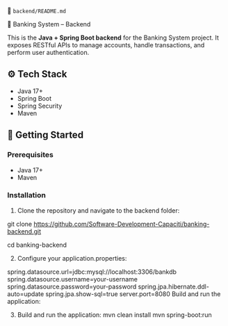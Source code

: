  🔧 `backend/README.md`

 🏦 Banking System – Backend

This is the **Java + Spring Boot backend** for the Banking System project. It exposes RESTful APIs to manage accounts, handle transactions, and perform user authentication.

## ⚙️ Tech Stack

- Java 17+
- Spring Boot
- Spring Security
- Maven

## 🚀 Getting Started

### Prerequisites

- Java 17+
- Maven

### Installation

1. Clone the repository and navigate to the backend folder:

git clone https://github.com/Software-Development-Capaciti/banking-backend.git

cd banking-backend

2. Configure your application.properties:
   
spring.datasource.url=jdbc:mysql://localhost:3306/bankdb
spring.datasource.username=your-username
spring.datasource.password=your-password
spring.jpa.hibernate.ddl-auto=update
spring.jpa.show-sql=true
server.port=8080
Build and run the application:

3. Build and run the application:
mvn clean install
mvn spring-boot:run

